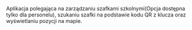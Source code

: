 Aplikacja polegająca na zarządzaniu szafkami szkolnymi(Opcja dostępna tylko dla personelu), szukaniu szafki na podstawie kodu QR z klucza oraz wyświetlaniu pozycji na mapie.
